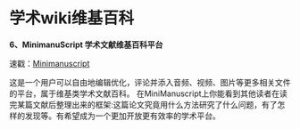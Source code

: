 # 学术wiki维基百科







**6、MinimanuScript 学术文献维基百科平台**

速戳：[Minimanuscript](https://www.minimanuscript.com/)

  


  

  

这是一个用户可以自由地编辑优化，评论并添入音频、视频、图片等更多相关文件的平台，属于维基类学术文献百科。 在MiniManuscript上你能看到其他读者在读完某篇文献后整理出来的框架:这篇论文究竟用什么方法研究了什么问题，有了怎样的发现等。有希望成为一个更加开放更有效率的学术平台。












